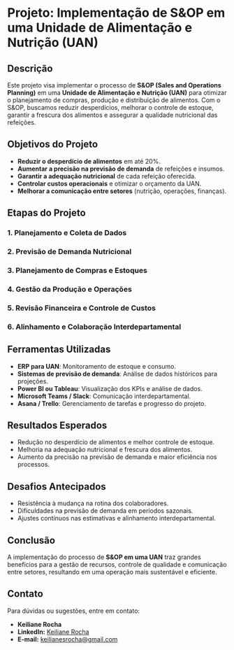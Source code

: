 # Projeto: Implementação de S&OP em uma Unidade de Alimentação e Nutrição (UAN)

## Descrição
Este projeto visa implementar o processo de **S&OP (Sales and Operations Planning)** em uma **Unidade de Alimentação e Nutrição (UAN)** para otimizar o planejamento de compras, produção e distribuição de alimentos. Com o S&OP, buscamos reduzir desperdícios, melhorar o controle de estoque, garantir a frescura dos alimentos e assegurar a qualidade nutricional das refeições.

## Objetivos do Projeto
- **Reduzir o desperdício de alimentos** em até 20%.
- **Aumentar a precisão na previsão de demanda** de refeições e insumos.
- **Garantir a adequação nutricional** de cada refeição oferecida.
- **Controlar custos operacionais** e otimizar o orçamento da UAN.
- **Melhorar a comunicação entre setores** (nutrição, operações, finanças).

## Etapas do Projeto

### 1. Planejamento e Coleta de Dados
### 2. Previsão de Demanda Nutricional
### 3. Planejamento de Compras e Estoques
### 4. Gestão da Produção e Operações
### 5. Revisão Financeira e Controle de Custos
### 6. Alinhamento e Colaboração Interdepartamental

## Ferramentas Utilizadas
- **ERP para UAN**: Monitoramento de estoque e consumo.
- **Sistemas de previsão de demanda**: Análise de dados históricos para projeções.
- **Power BI ou Tableau**: Visualização dos KPIs e análise de dados.
- **Microsoft Teams / Slack**: Comunicação interdepartamental.
- **Asana / Trello**: Gerenciamento de tarefas e progresso do projeto.

## Resultados Esperados
- Redução no desperdício de alimentos e melhor controle de estoque.
- Melhoria na adequação nutricional e frescura dos alimentos.
- Aumento da precisão na previsão de demanda e maior eficiência nos processos.

## Desafios Antecipados
- Resistência à mudança na rotina dos colaboradores.
- Dificuldades na previsão de demanda em períodos sazonais.
- Ajustes contínuos nas estimativas e alinhamento interdepartamental.

## Conclusão
A implementação do processo de **S&OP em uma UAN** traz grandes benefícios para a gestão de recursos, controle de qualidade e comunicação entre setores, resultando em uma operação mais sustentável e eficiente.

## Contato
Para dúvidas ou sugestões, entre em contato:
- **Keiliane Rocha**
- **LinkedIn:** [Keiliane Rocha](https://www.linkedin.com/in/keilianesrocha/)
- **E-mail:** keilianesrocha@gmail.com
